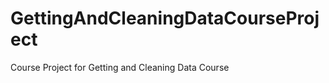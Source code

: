 GettingAndCleaningDataCourseProject
===================================

Course Project for Getting and Cleaning Data Course
